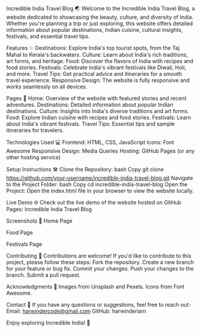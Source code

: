 Incredible India Travel Blog 🌏
Welcome to the Incredible India Travel Blog, a website dedicated to showcasing the beauty, culture, and diversity of India. Whether you're planning a trip or just exploring, this website offers detailed information about popular destinations, Indian cuisine, cultural insights, festivals, and essential travel tips.

Features ✨
Destinations: Explore India's top tourist spots, from the Taj Mahal to Kerala's backwaters.
Culture: Learn about India's rich traditions, art forms, and heritage.
Food: Discover the flavors of India with recipes and food stories.
Festivals: Celebrate India's vibrant festivals like Diwali, Holi, and more.
Travel Tips: Get practical advice and itineraries for a smooth travel experience.
Responsive Design: The website is fully responsive and works seamlessly on all devices.

Pages 📄
Home: Overview of the website with featured stories and recent adventures.
Destinations: Detailed information about popular Indian destinations.
Culture: Insights into India's diverse traditions and art forms.
Food: Explore Indian cuisine with recipes and food stories.
Festivals: Learn about India's vibrant festivals.
Travel Tips: Essential tips and sample itineraries for travelers.

Technologies Used 💻
Frontend: HTML, CSS, JavaScript
Icons: Font Awesome
Responsive Design: Media Queries
Hosting: GitHub Pages (or any other hosting service)

Setup Instructions 🛠️
Clone the Repository:
bash
Copy
git clone https://github.com/your-username/incredible-india-travel-blog.git
Navigate to the Project Folder:
bash
Copy
cd incredible-india-travel-blog
Open the Project:
Open the index.html file in your browser to view the website locally.

Live Demo 🌐
Check out the live demo of the website hosted on GitHub Pages:
Incredible India Travel Blog

Screenshots 📸
Home Page


Food Page


Festivals Page


Contributing 🤝
Contributions are welcome! If you'd like to contribute to this project, please follow these steps:
Fork the repository.
Create a new branch for your feature or bug fix.
Commit your changes.
Push your changes to the branch.
Submit a pull request.


Acknowledgments 🙏
Images from Unsplash and Pexels.
Icons from Font Awesome.

Contact 📧
If you have any questions or suggestions, feel free to reach out:
Email: harwindercode@gmail.com
GitHub: harwinderiam

Enjoy exploring Incredible India! 🚀


